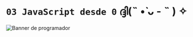 # `03 JavaScript desde 0` ദ്ദി(˵ •̀ ᴗ - ˵ ) ✧
![Banner de programador](https://i.pinimg.com/originals/ca/26/2e/ca262e0354eea311c41134c3e4bc3bc2.gif)